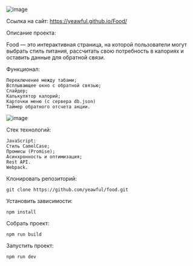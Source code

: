 ![image](https://github.com/user-attachments/assets/83c02a4c-64b5-4f82-86d3-d1e8f385942c)

Ссылка на сайт:
https://yeawful.github.io/Food/

Описание проекта:

Food — это интерактивная страница, на которой пользователи могут выбрать стиль питания, рассчитать свою потребность в калориях и оставить данные для обратной связи.

Функционал:
```
Переключение между табами;
Всплывающее окно с обратной связью;
Cлайдер;
Калькулятор калорий;
Карточки меню (с сервера db.json)
Таймер обратного отсчета акции.
```

![image](https://github.com/user-attachments/assets/ed021211-e548-4bb6-9e66-cdb9a960da9d)


Стек технологий:
```
JavaScript:
Стиль CamelCase;
Промисы (Promise);
Асинхронность и оптимизация;
Rest API.
Webpack.
```

Клонировать репозиторий:
```
git clone https://github.com/yeawful/food.git
```

Установить зависимости:
```
npm install
```

Собрать проект:
```
npm run build
```

Запустить проект:
```
npm run dev
```
